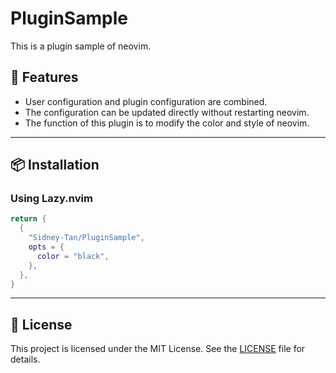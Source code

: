 # PluginSample
This is a plugin sample of neovim.


## 🚀 Features

- User configuration and plugin configuration are combined.
- The configuration can be updated directly without restarting neovim.
- The function of this plugin is to modify the color and style of neovim.

---

## 📦 Installation

### Using Lazy.nvim

```lua
return {
  {
    "Sidney-Tan/PluginSample",
    opts = {
      color = "black",
    },
  },
}
```

---

## 📝 License

This project is licensed under the MIT License. See the [LICENSE](https://github.com/Sidney-Tan/PluginSample/LICENSE) file for details.


